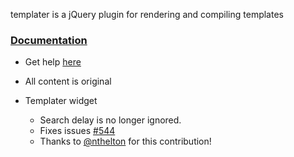 templater is a jQuery plugin for rendering and compiling templates

### [Documentation](http://nathanhelton.com)

* Get help [here](http://nathanhelton.com)
* All content is original

* Templater widget
  * Search delay is no longer ignored.
  * Fixes issues [#544](https://github.com/Mottie/tablesorter/issues/544)
  * Thanks to [@nthelton](https://github.com/nthelton) for this contribution!
